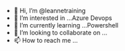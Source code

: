 - 👋 Hi, I’m @leannetraining
- 👀 I’m interested in ...Azure Devops
- 🌱 I’m currently learning ...Powershell
- 💞️ I’m looking to collaborate on ...
- 📫 How to reach me ...

<!---
leannetraining/leannetraining is a ✨ special ✨ repository because its `README.md` (this file) appears on your GitHub profile.
You can click the Preview link to take a look at your changes.
--->
